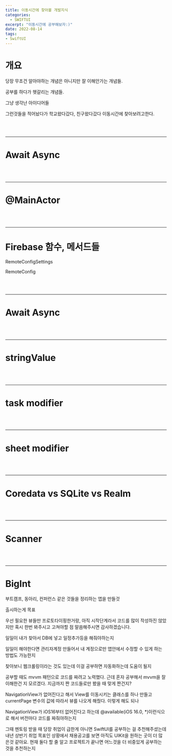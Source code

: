 ```yaml
---
title: 이동시간에 찾아볼 개발지식
categories:
  - SWIFTUI 
excerpt: "이동시간에 공부해보자:)"
date: 2022-08-14
tags:
- SwiftUI
---
```




# 개요

당장 무조건 알아야하는 개념은 아니지만 잘 이해안가는 개념들.

공부를 하다가 헷갈리는 개념들.

그냥 생각난 아이디어들

그런것들을 적어놨다가 학교왔다갔다, 친구왔다갔다 이동시간에 찾아보려고한다.


<br />
<br />

---

# Await Async

<br />
<br />

---

# @MainActor

<br />
<br />

---

# Firebase 함수, 메서드들

RemoteConfigSettings

RemoteConfig



<br />
<br />

---

# Await Async

<br />
<br />

---

# stringValue


<br />
<br />

---

# task modifier

<br />
<br />

---

# sheet modifier

<br />
<br />

---

# Coredata vs SQLite vs Realm

<br />
<br />

---

# Scanner

<br />
<br />

---

# BigInt


부트캠프, 동아리, 컨퍼런스 같은 것들을 정리하는 앱을 만들것

출시하는게 목표

우선 필요한 뷰들만 프로토타이핑한거랑, 아직 시작단계라서 코드를 많이 작성하진 않았지만 혹시 한번 봐주시고 고쳐야할 점 말씀해주시면 감사하겠습니다.

일일이 내가 찾아서 DB에 넣고 일정추가등을 해줘야하는지

일일이 해야한다면 관리자계정 만들어서 내 계정으로만 앱안에서 수정할 수 있게 하는 방법도 가능한지

찾아보니 웹크롤링이라는 것도 있는데 이걸 공부하면 자동화하는데 도움이 될지

공부할 때도 mvvm 패턴으로 코드를 짜려고 노력했다. 근데 혼자 공부해서 mvvm을 잘 이해한건 지 모르겠다. 지금까지 짠 코드들로만 봤을 때 맞게 짠건지?

NavigationView가 없어진다고 해서 View를 이동시키는 클래스를 하나 만들고 currentPage 변수의 값에 따라서 뷰를 나오게 해줬다. 이렇게 해도 되나

NavigationView가 iOS16부터 없어진다고 하는데 @available(iOS 16.0, *)이런식으로 해서 버전마다 코드를 짜줘야하는지

그때 멘토링 받을 때 당장 취업이 급한게 아니면 SwiftUI를 공부하는 걸 추천해주셨는데 
내년 상반기 취업 목표인 상황에서 채용공고를 보면 아직도 UIKit을 원하는 곳이 더 많은것 같아요.
현재 둘다 할 줄 알고 프로젝트가 끝나면 어느것을 더 비중있게 공부하는 것을 추천하는지